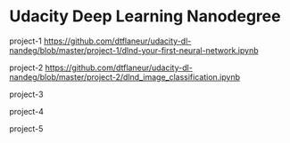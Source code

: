 # Udacity Deep Learning Nanodegree


project-1
https://github.com/dtflaneur/udacity-dl-nandeg/blob/master/project-1/dlnd-your-first-neural-network.ipynb

project-2
https://github.com/dtflaneur/udacity-dl-nandeg/blob/master/project-2/dlnd_image_classification.ipynb

project-3

project-4

project-5

